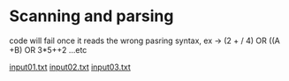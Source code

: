 # Scanning and parsing
code will fail once it reads the wrong pasring syntax,  ex -> (2 + / 4) OR ((A +B)  OR 3*5++2 ...etc

[input01.txt](https://github.com/MeetMrDiaz/parsing-with-/files/9813525/input01.txt)
[input02.txt](https://github.com/MeetMrDiaz/parsing-with-/files/9813526/input02.txt)
[input03.txt](https://github.com/MeetMrDiaz/parsing-with-/files/9813527/input03.txt)
